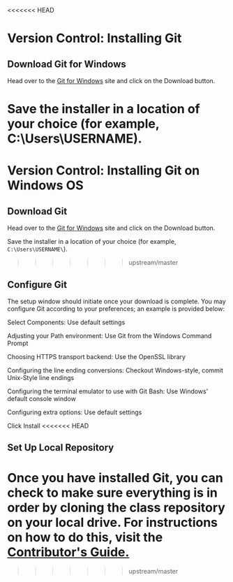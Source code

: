 <<<<<<< HEAD
# Version Control: Installing Git

## Download Git for Windows

Head over to the [Git for Windows](https://git-for-windows.github.io/) site and click on the Download button.

Save the installer in a location of your choice (for example, C:\Users\USERNAME\).
=======
# Version Control: Installing Git on Windows OS

## Download Git

Head over to the [Git for Windows](https://git-for-windows.github.io/) site and click on the Download button.

Save the installer in a location of your choice (for example, `C:\Users\USERNAME\`).
>>>>>>> upstream/master

## Configure Git

The setup window should initiate once your download is complete. You may configure Git according to your preferences; an example is provided below:

Select Components: Use default settings

Adjusting your Path environment: Use Git from the Windows Command Prompt

Choosing HTTPS transport backend: Use the OpenSSL library

Configuring the line ending conversions: Checkout Windows-style, commit Unix-Style line endings

Configuring the terminal emulator to use with Git Bash: Use Windows' default console window

Configuring extra options: Use default settings

Click Install
<<<<<<< HEAD

## Set Up Local Repository

Once you have installed Git, you can check to make sure everything is in order by cloning the class repository on your local drive. For instructions on how to do this, visit the [Contributor's Guide.](https://github.com/prof-rossetti/nyu-info-2335-70-201706/blob/master/CONTRIBUTING.md#via-git-cli)
=======
>>>>>>> upstream/master
